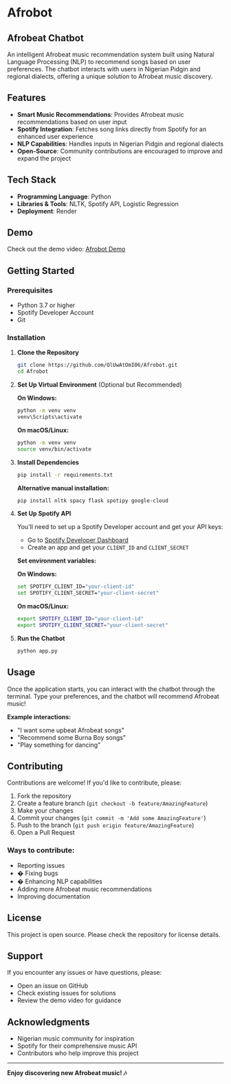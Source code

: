 # Afrobot

## Afrobeat Chatbot

An intelligent Afrobeat music recommendation system built using Natural Language Processing (NLP) to recommend songs based on user preferences. The chatbot interacts with users in Nigerian Pidgin and regional dialects, offering a unique solution to Afrobeat music discovery.

## Features

- **Smart Music Recommendations**: Provides Afrobeat music recommendations based on user input
- **Spotify Integration**: Fetches song links directly from Spotify for an enhanced user experience  
- **NLP Capabilities**: Handles inputs in Nigerian Pidgin and regional dialects
- **Open-Source**: Community contributions are encouraged to improve and expand the project

## Tech Stack

- **Programming Language**: Python
- **Libraries & Tools**: NLTK, Spotify API, Logistic Regression
- **Deployment**: Render

## Demo

Check out the demo video: [Afrobot Demo]( https://drive.google.com/file/d/1jMpVqYRU5-mMBo1GPsnUd1Eajum9c36q/view)

## Getting Started

### Prerequisites

- Python 3.7 or higher
- Spotify Developer Account
- Git

### Installation

1. **Clone the Repository**
   ```bash
   git clone https://github.com/OlUwAtOmI06/Afrobot.git
   cd Afrobot
   ```

2. **Set Up Virtual Environment** (Optional but Recommended)
   
   **On Windows:**
   ```bash
   python -m venv venv
   venv\Scripts\activate
   ```
   
   **On macOS/Linux:**
   ```bash
   python -m venv venv
   source venv/bin/activate
   ```

3. **Install Dependencies**
   ```bash
   pip install -r requirements.txt
   ```
   
   **Alternative manual installation:**
   ```bash
   pip install nltk spacy flask spotipy google-cloud
   ```

4. **Set Up Spotify API**
   
   You'll need to set up a Spotify Developer account and get your API keys:
   - Go to [Spotify Developer Dashboard](https://developer.spotify.com/dashboard/)
   - Create an app and get your `CLIENT_ID` and `CLIENT_SECRET`
   
   **Set environment variables:**
   
   **On Windows:**
   ```bash
   set SPOTIFY_CLIENT_ID="your-client-id"
   set SPOTIFY_CLIENT_SECRET="your-client-secret"
   ```
   
   **On macOS/Linux:**
   ```bash
   export SPOTIFY_CLIENT_ID="your-client-id"
   export SPOTIFY_CLIENT_SECRET="your-client-secret"
   ```

5. **Run the Chatbot**
   ```bash
   python app.py
   ```

## Usage

Once the application starts, you can interact with the chatbot through the terminal. Type your preferences, and the chatbot will recommend Afrobeat music!

**Example interactions:**
- "I want some upbeat Afrobeat songs"
- "Recommend some Burna Boy songs"
- "Play something for dancing"

## Contributing

Contributions are welcome! If you'd like to contribute, please:

1. Fork the repository
2. Create a feature branch (`git checkout -b feature/AmazingFeature`)
3. Make your changes
4. Commit your changes (`git commit -m 'Add some AmazingFeature'`)
5. Push to the branch (`git push origin feature/AmazingFeature`)
6. Open a Pull Request

### Ways to contribute:
-  Reporting issues
- � Fixing bugs
- � Enhancing NLP capabilities
-   Adding more Afrobeat music recommendations
-   Improving documentation

## License

This project is open source. Please check the repository for license details.

## Support

If you encounter any issues or have questions, please:
- Open an issue on GitHub
- Check existing issues for solutions
- Review the demo video for guidance

## Acknowledgments

- Nigerian music community for inspiration
- Spotify for their comprehensive music API
- Contributors who help improve this project

---

**Enjoy discovering new Afrobeat music! 🎶**

